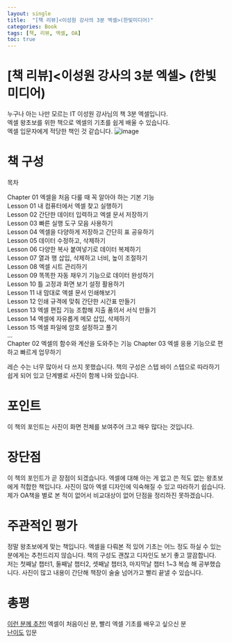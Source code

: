 ```yaml
---
layout: single
title:  "[책 리뷰]<이성원 강사의 3분 엑셀>(한빛미디어)"
categories: Book
tags: [책, 리뷰, 엑셀, OA]
toc: true
---
```

# [책 리뷰]<이성원 강사의 3분 엑셀> (한빛미디어)
누구나 아는 나만 모르는 IT 이성원 강사님의 책 3분 엑셀입니다.  
엑셀 왕초보를 위한 책으로 엑셀의 기초를 쉽게 배울 수 있습니다.  
엑셀 입문자에게 적당한 책인 것 같습니다.
![image](https://contents.kyobobook.co.kr/sih/fit-in/458x0/pdt/9791162243565.jpg)


# 책 구성
목차

Chapter 01 엑셀을 처음 다룰 때 꼭 알아야 하는 기본 기능  
Lesson 01 내 컴퓨터에서 엑셀 찾고 실행하기  
Lesson 02 간단한 데이터 입력하고 엑셀 문서 저장하기  
Lesson 03 빠른 실행 도구 모음 사용하기  
Lesson 04 엑셀을 다양하게 저장하고 간단히 표 공유하기  
Lesson 05 데이터 수정하고, 삭제하기  
Lesson 06 다양한 복사 붙여넣기로 데이터 복제하기  
Lesson 07 열과 행 삽입, 삭제하고 너비, 높이 조절하기  
Lesson 08 엑셀 시트 관리하기  
Lesson 09 똑똑한 자동 채우기 기능으로 데이터 완성하기  
Lesson 10 틀 고정과 화면 보기 설정 활용하기  
Lesson 11 내 맘대로 엑셀 문서 인쇄해보기  
Lesson 12 인쇄 규격에 맞춰 간단한 시간표 만들기  
Lesson 13 엑셀 편집 기능 조합해 지출 품의서 서식 만들기  
Lesson 14 엑셀에 자유롭게 메모 삽입, 삭제하기  
Lesson 15 엑셀 파일에 암호 설정하고 풀기  
...  
Chapter 02 엑셀의 함수와 계산을 도와주는 기능
Chapter 03 엑셀 응용 기능으로 편하고 빠르게 업무하기

레슨 수는 너무 많아서 다 쓰지 못했습니다.
책의 구성은 스텝 바이 스텝으로 따라하기 쉽게 되어 있고 단계별로 사진이 함께 나와 있습니다. 

# 포인트
이 책의 포인트는 사진이 화면 전체를 보여주어 크고 매우 많다는 것입니다.  

# 장단점
이 책의 포인트가 곧 장점이 되겠습니다. 엑셀에 대해 아는 게 없고 쓴 적도 없는 왕초보에게 적합한 책입니다. 사진이 많아 엑셀 디자인에 익숙해질 수 있고 따라하기 쉽습니다.  
제가 OA책을 별로 본 적이 없어서 비교대상이 없어 단점을 정리하진 못하겠습니다.  

# 주관적인 평가
정말 왕초보에게 맞는 책입니다. 엑셀을 다뤄본 적 있어 기초는 어느 정도 하실 수 있는 분에게는 추천드리지 않습니다. 책의 구성도 괜찮고 디자인도 보기 좋고 깔끔합니다.  
저는 첫째날 챕터1, 둘째날 챕터2, 셋째날 챕터3, 마지막날 챕터 1~3 복습 해 공부했습니다. 사진이 많고 내용이 간단해 책장이 술술 넘어가고 빨리 끝낼 수 있습니다.  

# 총평
<u>이런 분께 추천!</u> 엑셀이 처음이신 분, 빨리 엑셀 기초를 배우고 싶으신 분  
<u>난이도</u> 입문
